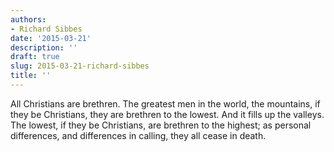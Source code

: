 ```yaml
---
authors:
- Richard Sibbes
date: '2015-03-21'
description: ''
draft: true
slug: 2015-03-21-richard-sibbes
title: ''
---
```

All Christians are brethren. The greatest men in the world, the mountains, if they be Christians, they are brethren to the lowest. And it fills up the valleys. The lowest, if they be Christians, are brethren to the highest; as personal differences, and differences in calling, they all cease in death.



